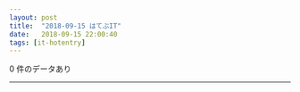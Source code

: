 ```yaml
---
layout: post
title:  "2018-09-15 はてぶIT"
date:   2018-09-15 22:00:40
tags: [it-hotentry]
---
```

0 件のデータあり

<hr>
